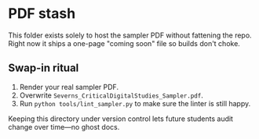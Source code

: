 # PDF stash

This folder exists solely to host the sampler PDF without fattening the repo.
Right now it ships a one-page "coming soon" file so builds don't choke.

## Swap-in ritual
1. Render your real sampler PDF.
2. Overwrite `Severns_CriticalDigitalStudies_Sampler.pdf`.
3. Run `python tools/lint_sampler.py` to make sure the linter is still happy.

Keeping this directory under version control lets future students audit change over time—no ghost docs.
